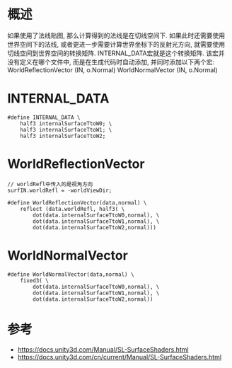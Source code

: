 # 概述
如果使用了法线贴图, 那么计算得到的法线是在切线空间下.
如果此时还需要使用世界空间下的法线, 或者更进一步需要计算世界坐标下的反射光方向, 就需要使用切线空间到世界空间的转换矩阵.
INTERNAL_DATA宏就是这个转换矩阵. 
该宏并没有定义在哪个文件中, 而是在生成代码时自动添加, 并同时添加以下两个宏:
 WorldReflectionVector (IN, o.Normal)
 WorldNormalVector (IN, o.Normal)
# INTERNAL_DATA
```ShaderLab
#define INTERNAL_DATA \
	half3 internalSurfaceTtoW0; \
	half3 internalSurfaceTtoW1; \
	half3 internalSurfaceTtoW2;
```
# WorldReflectionVector
```ShaderLab
// worldRefl中传入的是视角方向
surfIN.worldRefl = -worldViewDir;

#define WorldReflectionVector(data,normal) \
	reflect (data.worldRefl, half3( \
		dot(data.internalSurfaceTtoW0,normal), \
		dot(data.internalSurfaceTtoW1,normal), \
		dot(data.internalSurfaceTtoW2,normal)))
```
# WorldNormalVector
```ShaderLab
#define WorldNormalVector(data,normal) \
	fixed3( \
		dot(data.internalSurfaceTtoW0,normal), \
		dot(data.internalSurfaceTtoW1,normal), \
		dot(data.internalSurfaceTtoW2,normal))
```
# 参考
* <https://docs.unity3d.com/Manual/SL-SurfaceShaders.html>
* <https://docs.unity3d.com/cn/current/Manual/SL-SurfaceShaders.html>



